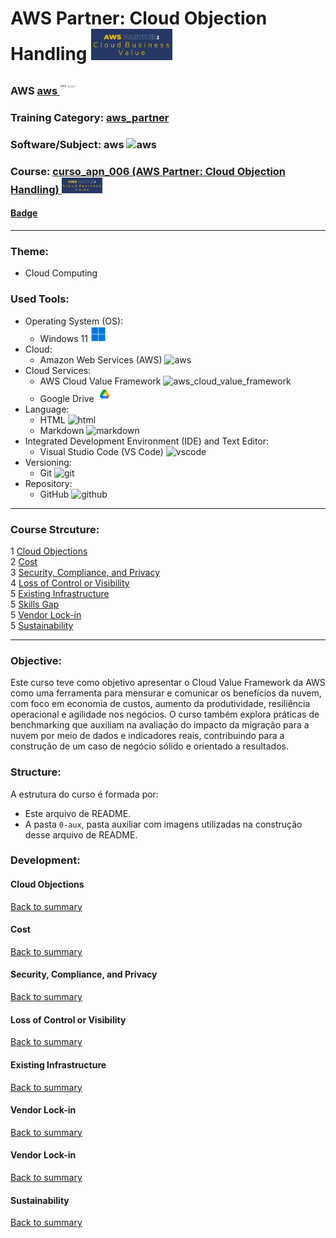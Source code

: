 # AWS Partner: Cloud Objection Handling   <img src="./0-aux/logo_course.png" alt="curso_apn_006" style="height:50px; width:auto;">
<!-- # AWS Partner: Cloud Objection Handling   <img src="./0-aux/logo_course.png" alt="curso_apn_006" width="auto" height="45"> -->

### AWS <a href="../../">aws   <img src="https://github.com/PedroHeeger/main/blob/main/0-aux/logos/plataforma/aws_skill_builder.png" alt="aws_skill_builder" style="height:25px; width:auto;"></a>
### Training Category: <a href="../../aws_partner/">aws_partner</a>
### Software/Subject: aws   <img src="https://cdn.jsdelivr.net/gh/devicons/devicon@latest/icons/amazonwebservices/amazonwebservices-original-wordmark.svg" alt="aws" style="height:25px; width:auto;">
### Course: <a href="./">curso_apn_006 (AWS Partner: Cloud Objection Handling)   <img src="./0-aux/logo_course.png" alt="curso_apn_006" style="height:25px; width:auto;"></a>

#### <a href="">Badge</a>

---

### Theme:
- Cloud Computing

### Used Tools:
- Operating System (OS): 
  - Windows 11   <img src="https://github.com/PedroHeeger/main/blob/main/0-aux/logos/software/windows11.png" alt="windows11" style="height:25px; width:auto;">
- Cloud:
  - Amazon Web Services (AWS)   <img src="https://cdn.jsdelivr.net/gh/devicons/devicon@latest/icons/amazonwebservices/amazonwebservices-original-wordmark.svg" alt="aws" style="height:25px; width:auto;">
- Cloud Services:
  - AWS Cloud Value Framework   <img src="" alt="aws_cloud_value_framework" style="height:25px; width:auto;">
  - Google Drive   <img src="https://github.com/PedroHeeger/main/blob/main/0-aux/logos/software/google_drive.png" alt="google_drive" style="height:25px; width:auto;">
- Language:
  - HTML   <img src="https://cdn.jsdelivr.net/gh/devicons/devicon/icons/html5/html5-original.svg" alt="html" width="auto" height="25">
  - Markdown   <img src="https://cdn.jsdelivr.net/gh/devicons/devicon/icons/markdown/markdown-original.svg" alt="markdown" width="auto" height="25">
- Integrated Development Environment (IDE) and Text Editor:
  - Visual Studio Code (VS Code)   <img src="https://cdn.jsdelivr.net/gh/devicons/devicon/icons/vscode/vscode-original.svg" alt="vscode" width="auto" height="25">
- Versioning: 
  - Git   <img src="https://cdn.jsdelivr.net/gh/devicons/devicon/icons/git/git-original.svg" alt="git" width="auto" height="25">
- Repository:
  - GitHub   <img src="https://cdn.jsdelivr.net/gh/devicons/devicon/icons/github/github-original.svg" alt="github" width="auto" height="25">

---

<a name="item0"><h3>Course Strcuture:</h3></a>
1 <a href="#item01">Cloud Objections</a><br>
2 <a href="#item02">Cost</a><br>
3 <a href="#item03">Security, Compliance, and Privacy</a><br>
4 <a href="#item04">Loss of Control or Visibility</a><br>
5 <a href="#item05">Existing Infrastructure</a><br>
5 <a href="#item06">Skills Gap</a><br>
5 <a href="#item07">Vendor Lock-in</a><br>
5 <a href="#item08">Sustainability</a><br>

---

### Objective:
Este curso teve como objetivo apresentar o Cloud Value Framework da AWS como uma ferramenta para mensurar e comunicar os benefícios da nuvem, com foco em economia de custos, aumento da produtividade, resiliência operacional e agilidade nos negócios. O curso também explora práticas de benchmarking que auxiliam na avaliação do impacto da migração para a nuvem por meio de dados e indicadores reais, contribuindo para a construção de um caso de negócio sólido e orientado a resultados.

### Structure:
A estrutura do curso é formada por:
- Este arquivo de README.
- A pasta `0-aux`, pasta auxiliar com imagens utilizadas na construção desse arquivo de README. 

### Development:
<a name="item01"><h4>Cloud Objections</h4></a>[Back to summary](#item0)



<a name="item02"><h4>Cost</h4></a>[Back to summary](#item0)



<a name="item03"><h4>Security, Compliance, and Privacy</h4></a>[Back to summary](#item0)



<a name="item04"><h4>Loss of Control or Visibility</h4></a>[Back to summary](#item0)



<a name="item05"><h4>Existing Infrastructure</h4></a>[Back to summary](#item0)


<a name="item06"><h4>Vendor Lock-in</h4></a>[Back to summary](#item0)


<a name="item07"><h4>Vendor Lock-in</h4></a>[Back to summary](#item0)
<a name="item08"><h4>Sustainability</h4></a>[Back to summary](#item0)


